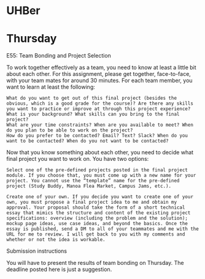 # UHBer

# Thursday
E55: Team Bonding and Project Selection

To work together effectively as a team, you need to know at least a little bit about each other. For this assignment, please get together, face-to-face, with your team mates for around 30 minutes. For each team member, you want to learn at least the following:

    What do you want to get out of this final project (besides the obvious, which is a good grade for the course)? Are there any skills you want to practice or improve at through this project experience?
    What is your background? What skills can you bring to the final project?
    What are your time constraints? When are you available to meet? When do you plan to be able to work on the project?
    How do you prefer to be contacted? Email? Text? Slack? When do you want to be contacted? When do you not want to be contacted?

Now that you know something about each other, you need to decide what final project you want to work on. You have two options:

    Select one of the pre-defined projects posted in the final project module. If you choose that, you must come up with a new name for your project. You cannot use the “template” name for the pre-defined project (Study Buddy, Manoa Flea Market, Campus Jams, etc.).

    Create one of your own. If you decide you want to create one of your own, you must propose a final project idea to me and obtain my approval. Your proposal should take the form of a short technical essay that mimics the structure and content of the existing project specifications: overview (including the problem and the solution); mockup page ideas, use case ideas, and beyond the basics. Once the essay is published, send a DM to all of your teammates and me with the URL for me to review. I will get back to you with my comments and whether or not the idea is workable.

Submission instructions

You will have to present the results of team bonding on Thursday. The deadline posted here is just a suggestion.

